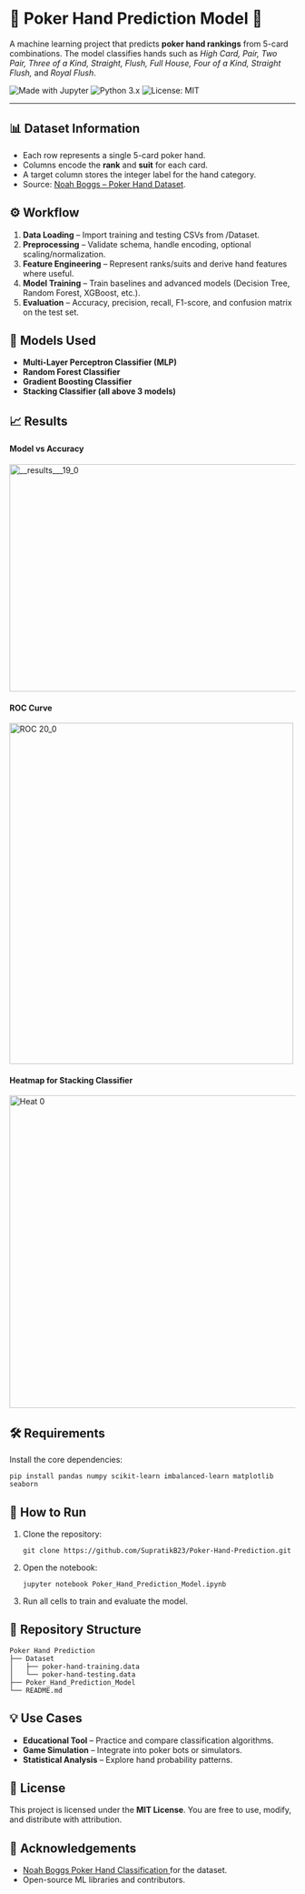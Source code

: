 <!-- README.md (HTML format) for Poker Hand Prediction Model -->
<!DOCTYPE html>
<html lang="en">
<head>
  <meta charset="utf-8" />
  
</head>
<body>

  <h1>🎴 Poker Hand Prediction Model 🎴</h1>
  <p>
    A machine learning project that predicts <strong>poker hand rankings</strong> from 5-card combinations.
    The model classifies hands such as <em>High Card, Pair, Two Pair, Three of a Kind, Straight, Flush, Full House,
    Four of a Kind, Straight Flush,</em> and <em>Royal Flush</em>.
  </p>

  <div class="badges">
    <img alt="Made with Jupyter" src="https://img.shields.io/badge/Made%20with-Jupyter-orange.svg" />
    <img alt="Python 3.x" src="https://img.shields.io/badge/Python-3.x-blue.svg" />
    <img alt="License: MIT" src="https://img.shields.io/badge/License-MIT-green.svg" />
  </div>

  <hr />
  
  <h2>📊 Dataset Information</h2>
  <ul>
    <li>Each row represents a single 5-card poker hand.</li>
    <li>Columns encode the <strong>rank</strong> and <strong>suit</strong> for each card.</li>
    <li>A target column stores the integer label for the hand category.</li>
    <li>
      Source: <a href="https://www.kaggle.com/datasets/dysphoria/poker-hand-classification" target="_blank" rel="noopener noreferrer">
      Noah Boggs – Poker Hand Dataset</a>.
    </li>
  </ul>

  <h2>⚙️ Workflow</h2>
  <ol>
    <li><strong>Data Loading</strong> – Import training and testing CSVs from <span class="mono">/Dataset</span>.</li>
    <li><strong>Preprocessing</strong> – Validate schema, handle encoding, optional scaling/normalization.</li>
    <li><strong>Feature Engineering</strong> – Represent ranks/suits and derive hand features where useful.</li>
    <li><strong>Model Training</strong> – Train baselines and advanced models (Decision Tree, Random Forest, XGBoost, etc.).</li>
    <li><strong>Evaluation</strong> – Accuracy, precision, recall, F1-score, and confusion matrix on the test set.</li>
  </ol>

<h2>🧠 Models Used</h2>
<ul>
  <li><strong>Multi-Layer Perceptron Classifier (MLP)</strong></li>
  <li><strong>Random Forest Classifier</strong></li>
  <li><strong>Gradient Boosting Classifier</strong></li>
  <li><strong>Stacking Classifier (all above 3 models)</strong></li>
</ul>

<h2>📈 Results</h2>
<h4>Model vs Accuracy</h4>
<img width="600" height="400" alt="__results___19_0" src="https://github.com/user-attachments/assets/5891a4bf-bcdb-4bf7-9ba0-90906469ef17" />
<h4>ROC Curve</h4>
<img width="500" height="600" alt="ROC 20_0" src="https://github.com/user-attachments/assets/da717b1e-4ad0-46cf-b6d4-a9f98f6da2b8" />
<h4>Heatmap for Stacking Classifier</h4>
<img width="800" height="550" alt="Heat 0" src="https://github.com/user-attachments/assets/98e33ba4-35fa-4b2c-86ba-e02737c2e44c" />



<h2>🛠️ Requirements</h2>
  <p>Install the core dependencies:</p>
  <pre><code>pip install pandas numpy scikit-learn imbalanced-learn matplotlib seaborn </code></pre>
  <div class="grid">
    <div class="card">

  <h2>🚀 How to Run</h2>
  <ol>
    <li>Clone the repository:
      <pre><code>git clone https://github.com/SupratikB23/Poker-Hand-Prediction.git</code></pre>
    </li>
    <li>Open the notebook:
      <pre><code>jupyter notebook Poker_Hand_Prediction_Model.ipynb</code></pre>
    </li>
    <li>Run all cells to train and evaluate the model.</li>
  </ol>

 <h2>📂 Repository Structure</h2>
  <pre><code>Poker Hand Prediction
├── Dataset
│   ├── poker-hand-training.data   
│   └── poker-hand-testing.data  
├── Poker_Hand_Prediction_Model
└── README.md                    
</code></pre>


  <h2>💡 Use Cases</h2>
  <ul>
    <li><strong>Educational Tool</strong> – Practice and compare classification algorithms.</li>
    <li><strong>Game Simulation</strong> – Integrate into poker bots or simulators.</li>
    <li><strong>Statistical Analysis</strong> – Explore hand probability patterns.</li>
  </ul>

  <h2>📜 License</h2>
  <p>This project is licensed under the <strong>MIT License</strong>. You are free to use, modify, and distribute with attribution.</p>

  <h2>🙌 Acknowledgements</h2>
  <ul>
    <li>
      <a href="https://www.kaggle.com/datasets/dysphoria/poker-hand-classification" target="_blank" rel="noopener noreferrer">
      Noah Boggs Poker Hand Classification </a> for the dataset.
    </li>
    <li>Open-source ML libraries and contributors.</li>
  </ul>

</body>
</html>
